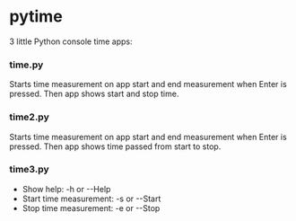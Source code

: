 # pytime
3 little Python console time apps:

### time.py
Starts time measurement on app start and end measurement when Enter is pressed.
Then app shows start and stop time.

### time2.py
Starts time measurement on app start and end measurement when Enter is pressed.
Then app shows time passed from start to stop.

### time3.py
- Show help: -h or --Help
- Start time measurement: -s or --Start
- Stop time measurement: -e or --Stop

